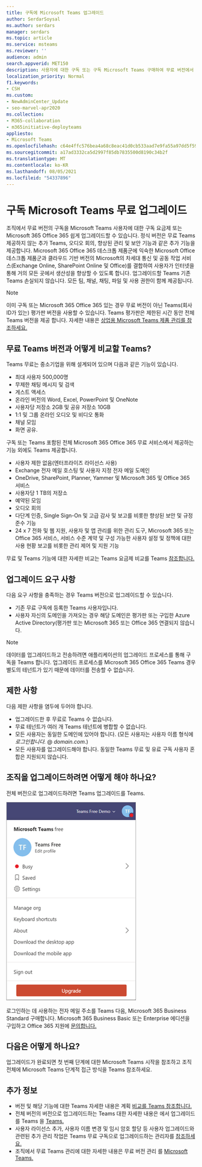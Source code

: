 ```yaml
---
title: 구독에 Microsoft Teams 업그레이드
author: SerdarSoysal
ms.author: serdars
manager: serdars
ms.topic: article
ms.service: msteams
ms.reviewer: ''
audience: admin
search.appverid: MET150
description: 사용자에 대한 구독 또는 구독 Microsoft Teams 구매하여 무료 버전에서 정식 버전으로 Microsoft 365 Office 365 방법을 알아보습니다.
localization_priority: Normal
f1.keywords:
- CSH
ms.custom:
- NewAdminCenter_Update
- seo-marvel-apr2020
ms.collection:
- M365-collaboration
- m365initiative-deployteams
appliesto:
- Microsoft Teams
ms.openlocfilehash: c64e4ffc576bea4a68c8eac41d0cb533aad7e9fa55a97dd5f59d9d2fcb54df27
ms.sourcegitcommit: a17ad3332ca5d2997f85db7835500d8190c34b2f
ms.translationtype: MT
ms.contentlocale: ko-KR
ms.lasthandoff: 08/05/2021
ms.locfileid: "54337896"
---
```

# <a name="upgrade-microsoft-teams-free-to-subscription-version"></a>구독 Microsoft Teams 무료 업그레이드

조직에서 무료 버전의 구독을 Microsoft Teams 사용자에 대한 구독 요금제 또는 Microsoft 365 Office 365 쉽게 업그레이드할 수 있습니다. 정식 버전은 무료 Teams 제공하지 않는 추가 Teams, 오디오 회의, 향상된 관리 및 보안 기능과 같은 추가 기능을 제공합니다. Microsoft 365 Office 365 데스크톱 제품군에 익숙한 Microsoft Office 데스크톱 제품군과 클라우드 기반 버전의 Microsoft의 차세대 통신 및 공동 작업 서비스(Exchange Online, SharePoint Online 및 Office)를 결합하여 사용자가 인터넷을 통해 거의 모든 곳에서 생산성을 향상할 수 있도록 합니다. 업그레이드할 Teams 기존 Teams 손실되지 않습니다. 모든 팀, 채널, 채팅, 파일 및 사용 권한이 함께 제공됩니다. 

> [!NOTE]
> 이미 구독 또는 Microsoft 365 Office 365 있는 경우 무료 버전이 아닌 Teams(회사 ID가 있는) 평가판 버전을 사용할 수 있습니다. Teams 평가판은 제한된 시간 동안 전체 Teams 버전을 제공 합니다. 자세한 내용은 [상업용 Microsoft Teams 제품 관리를 참조하세요.](./teams-exploratory.md)

## <a name="how-does-teams-free-compare-to-the-full-version-of-teams"></a>무료 Teams 버전과 어떻게 비교할 Teams?

Teams 무료는 중소기업을 위해 설계되어 있으며 다음과 같은 기능이 있습니다.

- 최대 사용자 500,000명
- 무제한 채팅 메시지 및 검색
- 게스트 액세스
- 온라인 버전의 Word, Excel, PowerPoint 및 OneNote
- 사용자당 저장소 2GB 및 공유 저장소 10GB
- 1:1 및 그룹 온라인 오디오 및 비디오 통화
- 채널 모임
- 화면 공유.

구독 또는 Teams 포함된 전체 Microsoft 365 Office 365 무료 서비스에서 제공하는 기능 외에도 Teams 제공합니다.

- 사용자 제한 없음(엔터프라이즈 라이선스 사용)
- Exchange 전자 메일 호스팅 및 사용자 지정 전자 메일 도메인
- OneDrive, SharePoint, Planner, Yammer 및 Microsoft 365 및 Office 365 서비스
- 사용자당 1 TB의 저장소
- 예약된 모임
- 오디오 회의
- 다단계 인증, Single Sign-On 및 고급 감사 및 보고를 비롯한 향상된 보안 및 규정 준수 기능
- 24 x 7 전화 및 웹 지원, 사용자 및 앱 관리를 위한 관리 도구, Microsoft 365 또는 Office 365 서비스, 서비스 수준 계약 및 구성 가능한 사용자 설정 및 정책에 대한 사용 현황 보고를 비롯한 관리 제어 및 지원 기능

무료 및 Teams 기능에 대한 자세한 비교는 Teams 요금제 비교를 Teams [참조합니다.](https://products.office.com/microsoft-teams/free)

## <a name="upgrade-requirements"></a>업그레이드 요구 사항

다음 요구 사항을 충족하는 경우 Teams 버전으로 업그레이드할 수 있습니다.

- 기존 무료 구독에 등록한 Teams 사용자입니다.
- 사용자 자신의 도메인을 가져오는 경우 해당 도메인은 평가판 또는 구입한 Azure Active Directory(평가판 또는 Microsoft 365 또는 Office 365 연결되지 않습니다.

> [!NOTE]
> 데이터를 업그레이드하고 전송하려면 애플리케이션의 업그레이드 프로세스를 통해 구독을 Teams 합니다. 업그레이드 프로세스를 Microsoft 365 Office 365 Teams 경우 별도의 테넌트가 있기 때문에 데이터를 전송할 수 없습니다.

## <a name="limitations"></a>제한 사항

다음 제한 사항을 염두에 두어야 합니다.

- 업그레이드한 후 무료로 Teams 수 없습니다.
- 무료 테넌트가 여러 개 Teams 테넌트에 병합할 수 없습니다.
- 모든 사용자는 동일한 도메인에 있어야 합니다. (모든 사용자는 사용자 이름 형식에 *로그인합니다.* @ *domain.com*.)
- 모든 사용자를 업그레이드해야 합니다. 동일한 Teams 무료 및 유료 구독 사용자 혼합은 지원되지 않습니다.

## <a name="how-do-i-upgrade-my-organization"></a>조직을 업그레이드하려면 어떻게 해야 하나요?

전체 버전으로 업그레이드하려면 Teams 업그레이드를  Teams.

![업그레이드 단추를 보여주는 스크린샷](media/teams-freemium-upgrade-image1.png)

로그인하는 데 사용하는 전자 메일 주소를 Teams 다음, Microsoft 365 Business Standard 구매합니다. Microsoft 365 Business Basic 또는 Enterprise 에디션을 구입하고 Office 365 지원에 [문의합니다.](https://portal.office.com/support/altusupport.aspx?app=teamsfreeupgrade)

## <a name="whats-next"></a>다음은 어떻게 하나요?

업그레이드가 완료되면 첫 [](get-started-with-teams-quick-start.md) 번째 단계에 대한 Microsoft Teams 시작을 [](adopt-microsoft-teams-landing-page.md) 참조하고 조직 전체에 Microsoft Teams 단계적 접근 방식을 Teams 참조하세요.

## <a name="more-information"></a>추가 정보

- 버전 및 해당 기능에 대한 Teams 자세한 내용은 계획 [비교를 Teams 참조합니다.](https://products.office.com/microsoft-teams/free)
- 전체 버전의 버전으로 업그레이드하는 Teams 대한 자세한 내용은 에서 업그레이드를 Teams 을 [Teams.](https://support.office.com/article/Upgrade-from-Teams-free-to-Teams-29475bbd-a34f-4175-9b33-d44430f8ad39)
- 사용자 라이선스 추가, 사용자 이름 변경 및 임시 암호 할당 등 사용자 업그레이드와 관련된 추가 관리 작업은 Teams 무료 구독으로 업그레이드하는 관리자를 [참조하세요.](https://support.office.com/article/for-admins-upgrading-from-teams-free-to-a-paid-subscription-75a95e7f-001e-42d0-a787-ae8b992d5a52)
- 조직에서 무료 Teams 관리에 대한 자세한 내용은 무료 버전 관리 를 [Microsoft Teams.](manage-freemium.md)